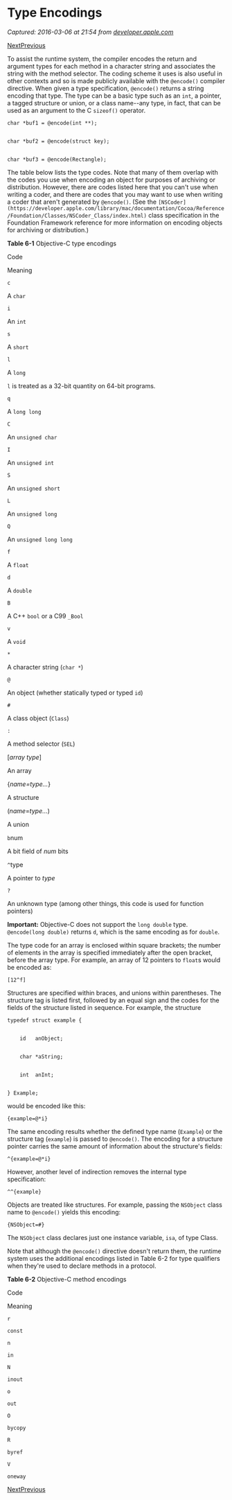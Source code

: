 # Type Encodings

_Captured: 2016-03-06 at 21:54 from [developer.apple.com](https://developer.apple.com/library/mac/documentation/Cocoa/Conceptual/ObjCRuntimeGuide/Articles/ocrtTypeEncodings.html)_

[Next](https://developer.apple.com/library/mac/documentation/Cocoa/Conceptual/ObjCRuntimeGuide/Articles/ocrtPropertyIntrospection.html)[Previous](https://developer.apple.com/library/mac/documentation/Cocoa/Conceptual/ObjCRuntimeGuide/Articles/ocrtForwarding.html)

To assist the runtime system, the compiler encodes the return and argument types for each method in a character string and associates the string with the method selector. The coding scheme it uses is also useful in other contexts and so is made publicly available with the `@encode()` compiler directive. When given a type specification, `@encode()` returns a string encoding that type. The type can be a basic type such as an `int`, a pointer, a tagged structure or union, or a class name--any type, in fact, that can be used as an argument to the C `sizeof()` operator.
    
    
    char *buf1 = @encode(int **);
    
    
    char *buf2 = @encode(struct key);
    
    
    char *buf3 = @encode(Rectangle);

The table below lists the type codes. Note that many of them overlap with the codes you use when encoding an object for purposes of archiving or distribution. However, there are codes listed here that you can't use when writing a coder, and there are codes that you may want to use when writing a coder that aren't generated by `@encode()`. (See the `[NSCoder](https://developer.apple.com/library/mac/documentation/Cocoa/Reference/Foundation/Classes/NSCoder_Class/index.html)` class specification in the Foundation Framework reference for more information on encoding objects for archiving or distribution.)

**Table 6-1** Objective-C type encodings

Code

Meaning

`c`

A `char`

`i`

An `int`

`s`

A `short`

`l`

A `long`

`l` is treated as a 32-bit quantity on 64-bit programs.

`q`

A `long long`

`C`

An `unsigned char`

`I`

An `unsigned int`

`S`

An `unsigned short`

`L`

An `unsigned long`

`Q`

An `unsigned long long`

`f`

A `float`

`d`

A `double`

`B`

A C++ `bool` or a C99 `_Bool`

`v`

A `void`

`*`

A character string (`char *`)

`@`

An object (whether statically typed or typed `id`)

`#`

A class object (`Class`)

`:`

A method selector (`SEL`)

[_array type_] 

An array

{_name=type..._}

A structure

(_name_=_type..._)

A union

`b`num

A bit field of _num_ bits

`^`type

A pointer to _type_

`?`

An unknown type (among other things, this code is used for function pointers)

**Important:** Objective-C does not support the `long double` type. `@encode(long double)` returns `d`, which is the same encoding as for `double`.

The type code for an array is enclosed within square brackets; the number of elements in the array is specified immediately after the open bracket, before the array type. For example, an array of 12 pointers to `float`s would be encoded as:
    
    
    [12^f]

Structures are specified within braces, and unions within parentheses. The structure tag is listed first, followed by an equal sign and the codes for the fields of the structure listed in sequence. For example, the structure
    
    
    typedef struct example {
    
    
        id   anObject;
    
    
        char *aString;
    
    
        int  anInt;
    
    
    } Example;

would be encoded like this:
    
    
    {example=@*i}

The same encoding results whether the defined type name (`Example`) or the structure tag (`example`) is passed to `@encode()`. The encoding for a structure pointer carries the same amount of information about the structure's fields:
    
    
    ^{example=@*i}

However, another level of indirection removes the internal type specification:
    
    
    ^^{example}

Objects are treated like structures. For example, passing the `NSObject` class name to `@encode()` yields this encoding:
    
    
    {NSObject=#}

The `NSObject` class declares just one instance variable, `isa`, of type Class.

Note that although the `@encode()` directive doesn't return them, the runtime system uses the additional encodings listed in Table 6-2 for type qualifiers when they're used to declare methods in a protocol.

**Table 6-2** Objective-C method encodings

Code

Meaning

`r`

`const`

`n`

`in`

`N`

`inout`

`o`

`out`

`O`

`bycopy`

`R`

`byref`

`V`

`oneway`

[Next](https://developer.apple.com/library/mac/documentation/Cocoa/Conceptual/ObjCRuntimeGuide/Articles/ocrtPropertyIntrospection.html)[Previous](https://developer.apple.com/library/mac/documentation/Cocoa/Conceptual/ObjCRuntimeGuide/Articles/ocrtForwarding.html)
